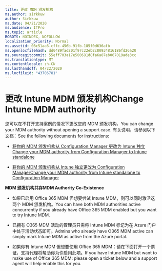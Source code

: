 ```yaml
---
title: 更改 MDM 颁发机构
ms.author: sirkkuw
author: Sirkkuw
ms.date: 04/21/2020
ms.audience: ITPro
ms.topic: article
ROBOTS: NOINDEX, NOFOLLOW
localization_priority: Normal
ms.assetid: 08c51aa6-cffc-456b-91fb-185f0d636afb
ms.openlocfilehash: dd0489fad201f97c22eb2c80934816186fd26a20
ms.sourcegitcommit: 55eff703a17e500681d8fa6a87eb067019ade3cc
ms.translationtype: MT
ms.contentlocale: zh-CN
ms.lasthandoff: 04/22/2020
ms.locfileid: "43706781"
---
```

# <a name="change-intune-mdm-authority"></a><span data-ttu-id="ba59e-102">更改 Intune MDM 颁发机构</span><span class="sxs-lookup"><span data-stu-id="ba59e-102">Change Intune MDM authority</span></span>

<span data-ttu-id="ba59e-103">您可以在不打开支持案例的情况下更改您的 MDM 颁发机构。</span><span class="sxs-lookup"><span data-stu-id="ba59e-103">You can change your MDM authority without opening a support case.</span></span> <span data-ttu-id="ba59e-104">有关说明，请参阅以下文档：</span><span class="sxs-lookup"><span data-stu-id="ba59e-104">See the following documents for instructions:</span></span>
  
- [<span data-ttu-id="ba59e-105">将你的 MDM 颁发机构从 Configuration Manager 更改为 Intune 独立</span><span class="sxs-lookup"><span data-stu-id="ba59e-105">Change your MDM authority from Configuration Manager to Intune standalone</span></span>](https://docs.microsoft.com/configmgr/mdm/deploy-use/migrate-change-mdm-authority)
    
- [<span data-ttu-id="ba59e-106">将你的 MDM 颁发机构从 Intune 独立更改为 Configuration Manager</span><span class="sxs-lookup"><span data-stu-id="ba59e-106">Change your MDM authority from Intune standalone to Configuration Manager</span></span>](https://docs.microsoft.com/configmgr/mdm/deploy-use/change-mdm-authority)
    
 <span data-ttu-id="ba59e-107">**MDM 颁发机构共存**</span><span class="sxs-lookup"><span data-stu-id="ba59e-107">**MDM Authority Co-Existence**</span></span>
  
- <span data-ttu-id="ba59e-108">如果已启用 Office 365 MDM 但想要尝试 Intune MDM，则可以同时激活这两个 MDM 颁发机构。</span><span class="sxs-lookup"><span data-stu-id="ba59e-108">You can have both MDM authorities active concurrently if you already have Office 365 MDM enabled but you want to try Intune MDM.</span></span>
    
- <span data-ttu-id="ba59e-109">已拥有 O365 MDM 活动的管理员只需将 Intune MDM 标记为在 Azure 门户中处于活动状态即可。</span><span class="sxs-lookup"><span data-stu-id="ba59e-109">Admins who already have O365 MDM active can simply mark Intune MDM as active from the Azure portal.</span></span>
    
- <span data-ttu-id="ba59e-110">如果你有 Intune MDM 但想要使用 Office 365 MDM：请在下面打开一个票证，支持代理将帮助你为你启用此项。</span><span class="sxs-lookup"><span data-stu-id="ba59e-110">If you have Intune MDM but want to make use of Office 365 MDM: please open a ticket below and a support agent will help enable this for you.</span></span>
    

